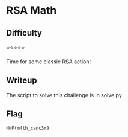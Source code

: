 # RSA Math

## Difficulty

⭐️⭐️⭐️⭐️⭐️

Time for some classic RSA action!

## Writeup

The script to solve this challenge is in solve.py

## Flag

`HNF{m4th_canc3r}`
